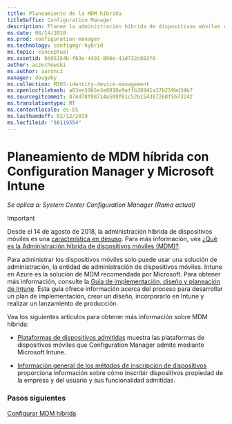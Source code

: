 ```yaml
---
title: Planeamiento de la MDM híbrida
titleSuffix: Configuration Manager
description: Planee la administración híbrida de dispositivos móviles con Configuration Manager y Microsoft Intune.
ms.date: 08/14/2018
ms.prod: configuration-manager
ms.technology: configmgr-hybrid
ms.topic: conceptual
ms.assetid: bb95154b-f63e-4491-896e-41d732c802f8
author: aczechowski
ms.author: aaroncz
manager: dougeby
ms.collection: M365-identity-device-management
ms.openlocfilehash: a03ee59b5e3e8018e9affb38941a37b259bd34b7
ms.sourcegitcommit: 874d78f08714a509f61c52b154387268f5b73242
ms.translationtype: MT
ms.contentlocale: es-ES
ms.lasthandoff: 02/12/2019
ms.locfileid: "56119554"
---
```

# <a name="plan-for-hybrid-mdm-with-configuration-manager-and-microsoft-intune"></a>Planeamiento de MDM híbrida con Configuration Manager y Microsoft Intune

*Se aplica a: System Center Configuration Manager (Rama actual)*


> [!Important]  
> Desde el 14 de agosto de 2018, la administración híbrida de dispositivos móviles es una [característica en desuso](/sccm/core/plan-design/changes/deprecated/removed-and-deprecated-cmfeatures). Para más información, vea [¿Qué es la Administración híbrida de dispositivos móviles (MDM)?](/sccm/mdm/understand/hybrid-mobile-device-management). <!--Intune feature 2683117-->  


Para administrar los dispositivos móviles solo puede usar una solución de administración, la entidad de administración de dispositivos móviles. Intune en Azure es la solución de MDM recomendada por Microsoft. Para obtener más información, consulte la [Guía de implementación, diseño y planeación de Intune](https://docs.microsoft.com/intune/plan-design/introduction). Esta guía ofrece información acerca del proceso para desarrollar un plan de implementación, crear un diseño, incorporarlo en Intune y realizar un lanzamiento de producción.

Vea los siguientes artículos para obtener más información sobre MDM híbrida:
- [Plataformas de dispositivos admitidas](supported-device-platforms-for-hybrid.md) muestra las plataformas de dispositivos móviles que Configuration Manager admite mediante Microsoft Intune.

- [Información general de los métodos de inscripción de dispositivos](device-enrollment-methods.md) proporciona información sobre cómo inscribir dispositivos propiedad de la empresa y del usuario y sus funcionalidad admitidas.


### <a name="next-steps"></a>Pasos siguientes

 [Configurar MDM híbrida](../deploy-use/setup-hybrid-mdm.md)
